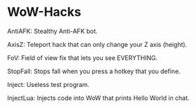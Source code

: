 # WoW-Hacks

AntiAFK: Stealthy Anti-AFK bot.

AxisZ: Teleport hack that can only change your Z axis (height).

FoV: Field of view fix that lets you see EVERYTHING.

StopFall: Stops fall when you press a hotkey that you define.

Inject: Useless test program.

InjectLua: Injects code into WoW that prints Hello World in chat.
